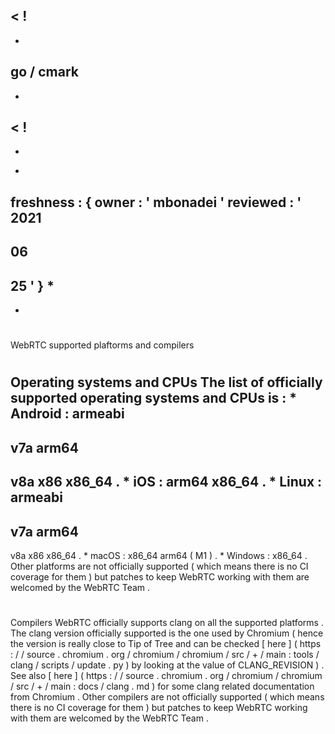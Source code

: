<
!
-
-
go
/
cmark
-
-
>
<
!
-
-
*
freshness
:
{
owner
:
'
mbonadei
'
reviewed
:
'
2021
-
06
-
25
'
}
*
-
-
>
#
WebRTC
supported
plaftorms
and
compilers
#
#
Operating
systems
and
CPUs
The
list
of
officially
supported
operating
systems
and
CPUs
is
:
*
Android
:
armeabi
-
v7a
arm64
-
v8a
x86
x86_64
.
*
iOS
:
arm64
x86_64
.
*
Linux
:
armeabi
-
v7a
arm64
-
v8a
x86
x86_64
.
*
macOS
:
x86_64
arm64
(
M1
)
.
*
Windows
:
x86_64
.
Other
platforms
are
not
officially
supported
(
which
means
there
is
no
CI
coverage
for
them
)
but
patches
to
keep
WebRTC
working
with
them
are
welcomed
by
the
WebRTC
Team
.
#
#
Compilers
WebRTC
officially
supports
clang
on
all
the
supported
platforms
.
The
clang
version
officially
supported
is
the
one
used
by
Chromium
(
hence
the
version
is
really
close
to
Tip
of
Tree
and
can
be
checked
[
here
]
(
https
:
/
/
source
.
chromium
.
org
/
chromium
/
chromium
/
src
/
+
/
main
:
tools
/
clang
/
scripts
/
update
.
py
)
by
looking
at
the
value
of
CLANG_REVISION
)
.
See
also
[
here
]
(
https
:
/
/
source
.
chromium
.
org
/
chromium
/
chromium
/
src
/
+
/
main
:
docs
/
clang
.
md
)
for
some
clang
related
documentation
from
Chromium
.
Other
compilers
are
not
officially
supported
(
which
means
there
is
no
CI
coverage
for
them
)
but
patches
to
keep
WebRTC
working
with
them
are
welcomed
by
the
WebRTC
Team
.
